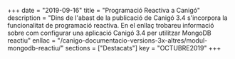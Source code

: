 +++
date = "2019-09-16"
title = "Programació Reactiva a Canigó"
description = "Dins de l'abast de la publicació de Canigó 3.4 s'incorpora la funcionalitat de programació reactiva. En el enllaç trobareu informació sobre com configurar una aplicació Canigó 3.4 per utilitzar MongoDB reactiu"
enllac = "/canigo-documentacio-versions-3x-altres/modul-mongodb-reactiu/"
sections    = ["Destacats"]
key = "OCTUBRE2019"
+++
